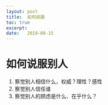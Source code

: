 ```yaml
---
layout: post
title:  如何说服
toc: true 
excerpt: 
date:   2018-08-15
---
```

# 如何说服别人

1. 察觉别人相信什么，权威？理性？感性
2. 察觉别人信任谁
2. 察觉别人的顾虑是什么、在乎什么？



